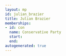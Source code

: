 ```yaml
---
layout: mp
id: julian_brazier
title: Julian Brazier
memberships:
- id: con
  name: Conservative Party
  start: 
  end: 
autogenerated: true
---
```

